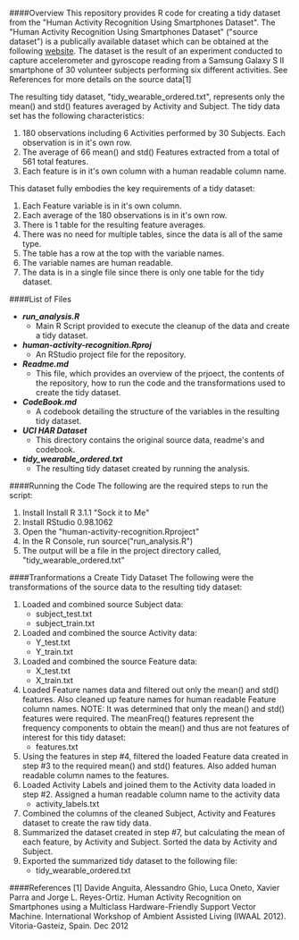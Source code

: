 ####Overview
This repository provides R code for creating a tidy dataset from the "Human Activity Recognition Using Smartphones Dataset".  The "Human Activity Recognition Using Smartphones Dataset" ("source dataset") is a publically available dataset which can be obtained at the following [website](http://archive.ics.uci.edu/ml/datasets/Human+Activity+Recognition+Using+Smartphones).  The dataset is the result of an experiment conducted to capture accelerometer and gyroscope reading from a Samsung Galaxy S II smartphone of 30 volunteer subjects performing six different activities. See References for more details on the source data[1]

The resulting tidy dataset, "tidy_wearable_ordered.txt", represents only the mean() and std() features averaged by Activity and Subject.  The tidy data set has the following characteristics:

1. 180 observations including 6 Activities performed by 30 Subjects.  Each observation is in it's own row.
2. The average of 66 mean() and std() Features extracted from a total of 561 total features.
3. Each feature is in it's own column with a human readable column name.

This dataset fully embodies the key requirements of a tidy dataset:

1. Each Feature variable is in it's own column.
2. Each average of the 180 observations is in it's own row.
3. There is 1 table for the resulting feature averages.
4. There was no need for multiple tables, since the data is all of the same type.
5. The table has a row at the top with the variable names.
6. The variable names are human readable.
7. The data is in a single file since there is only one table for the tidy dataset. 

####List of Files
* ***run_analysis.R***
    * Main R Script provided to execute the cleanup of the data and create a tidy dataset.
* ***human-activity-recognition.Rproj***
    * An RStudio project file for the repository.
* ***Readme.md*** 
    * This file, which provides an overview of the prjoect, the contents of the repository, how to run the code and the transformations used to create the tidy dataset.
* ***CodeBook.md***
    * A codebook detailing the structure of the variables in the resulting tidy dataset.
* ***UCI HAR Dataset***
    * This directory contains the original source data, readme's and codebook.
* ***tidy_wearable_ordered.txt***
    * The resulting tidy dataset created by running the analysis.
    
    
####Running the Code
The following are the required steps to run the script:

1. Install Install R 3.1.1 "Sock it to Me"
2. Install RStudio 0.98.1062
3. Open the "human-activity-recognition.Rproject"
4. In the R Console, run source("run_analysis.R")
5. The output will be a file in the project directory called, "tidy_wearable_ordered.txt"

####Tranformations a Create Tidy Dataset
The following were the transformations of the source data to the resulting tidy dataset:

1. Loaded and combined source Subject data:
    * subject_test.txt
    * subject_train.txt
2. Loaded and combined the  source Activity data:
    * Y_test.txt
    * Y_train.txt
3. Loaded and combined the source Feature data:
    * X_test.txt
    * X_train.txt
4. Loaded Feature names data and filtered out only the mean() and std() features.  Also cleaned up feature names for human readable Feature column names.  NOTE: It was determined that only the mean() and std() features were required. The meanFreq() features represent the frequency components to obtain the mean() and thus are not features of interest for this tidy dataset:
    * features.txt
5. Using the features in step #4, filtered the loaded Feature data created in step #3 to the required mean() and std() features.  Also added human readable column names to the features.
6. Loaded Activity Labels and joined them to the Activity data loaded in step #2.  Assigned a human readable column name to the activity data
    * activity_labels.txt
7. Combined the columns of the cleaned Subject, Activity and Features dataset to create the raw tidy data.
8. Summarized the dataset created in step #7, but calculating the mean of each feature, by Activity and Subject.  Sorted the data by Activity and Subject.
9. Exported the summarized tidy dataset to the following file:
    * tidy_wearable_ordered.txt
    
####References
[1] Davide Anguita, Alessandro Ghio, Luca Oneto, Xavier Parra and Jorge L. Reyes-Ortiz. Human Activity Recognition on Smartphones using a Multiclass Hardware-Friendly Support Vector Machine. International Workshop of Ambient Assisted Living (IWAAL 2012). Vitoria-Gasteiz, Spain. Dec 2012